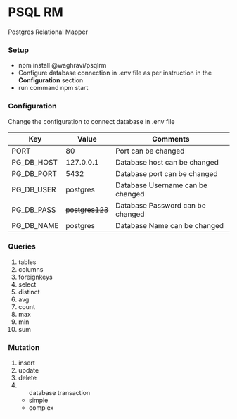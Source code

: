 # PSQL RM
Postgres Relational Mapper

### Setup
<ul>
  <li>npm install @waghravi/psqlrm</li>
  <li>Configure database connection in .env file as per instruction in the <b>Configuration</b> section</li>
  <li>run command npm start</li>
</ul>

### Configuration
Change the configuration to connect database in .env file
<table>
  <thead>
    <tr>
      <th>Key</th>
      <th>Value</th>
      <th>Comments</th>
    </tr>
  </thead>
  <tbody>
    <tr>
      <td>
        PORT
      </td>
      <td>
        80
      </td>
      <td>
        Port can be changed
      </td>
    </tr>
    <tr>
      <td>
        PG_DB_HOST
      </td>
      <td>
        127.0.0.1
      </td>
      <td>
        Database host can be changed
      </td>
    </tr>
    <tr>
      <td>
        PG_DB_PORT
      </td>
      <td>
        5432
      </td>
      <td>
        Database port can be changed
      </td>
    </tr>
    <tr>
      <td>
        PG_DB_USER
      </td>
      <td>
        postgres
      </td>
      <td>
        Database Username can be changed
      </td>
    </tr>
    <tr>
      <td>
        PG_DB_PASS
      </td>
      <td>
        <strike>postgres123</strike>
      </td>
      <td>
        Database Password can be changed
      </td>
    </tr>
    <tr>
      <td>
        PG_DB_NAME
      </td>
      <td>
        postgres
      </td>
      <td>
        Database Name can be changed
      </td>
    </tr>
  </tbody>
</table>

### Queries
<ol>
  <li>tables</li>
  <li>columns</li>
  <li>foreignkeys</li>
  <li>select</li>
  <li>distinct</li>
  <li>avg</li>
  <li>count</li>
  <li>max</li>
  <li>min</li>
  <li>sum</li>
</ol>

### Mutation
<ol>
  <li>insert</li>
  <li>update</li>
  <li>delete</li>
  <li>
    <ul>
      database transaction
      <li>simple</li>
      <li>complex</li>
    </ul>
  </li>
</ol>